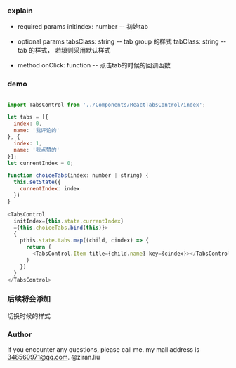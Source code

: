 ### explain

* required params
  initIndex: number -- 初始tab 

* optional params
  tabsClass: string  -- tab group 的样式
  tabClass: string   -- tab 的样式， 若填则采用默认样式

* method
  onClick: function  -- 点击tab的时候的回调函数

### demo

```js

import TabsControl from '../Components/ReactTabsControl/index';

let tabs = [{
  index: 0,
  name: '我评论的' 
}, {
  index: 1,
  name: '我点赞的' 
}];
let currentIndex = 0;

function choiceTabs(index: number | string) {
  this.setState({
    currentIndex: index
  })
}

<TabsControl 
  initIndex={this.state.currentIndex} 
  ={this.choiceTabs.bind(this)}>
  {
    pthis.state.tabs.map((child, cindex) => {
      return (
        <TabsControl.Item title={child.name} key={cindex}></TabsControl.Item>
      )
    }) 
  }
</TabsControl>

```  

### 后续将会添加
切换时候的样式

### Author
If you encounter any questions, please call me. 
my mail address is 348560971@qq.com.
@ziran.liu